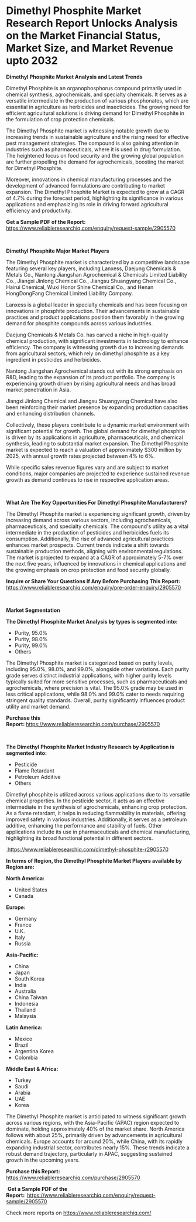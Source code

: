 <p><h1>Dimethyl Phosphite Market Research Report Unlocks Analysis on the Market Financial Status, Market Size, and Market Revenue upto 2032</h1></p><p><strong>Dimethyl Phosphite Market Analysis and Latest Trends</strong></p>
<p><p>Dimethyl Phosphite is an organophosphorus compound primarily used in chemical synthesis, agrochemicals, and specialty chemicals. It serves as a versatile intermediate in the production of various phosphonates, which are essential in agriculture as herbicides and insecticides. The growing need for efficient agricultural solutions is driving demand for Dimethyl Phosphite in the formulation of crop protection chemicals.</p><p>The Dimethyl Phosphite market is witnessing notable growth due to increasing trends in sustainable agriculture and the rising need for effective pest management strategies. The compound is also gaining attention in industries such as pharmaceuticals, where it is used in drug formulation. The heightened focus on food security and the growing global population are further propelling the demand for agrochemicals, boosting the market for Dimethyl Phosphite.</p><p>Moreover, innovations in chemical manufacturing processes and the development of advanced formulations are contributing to market expansion. The Dimethyl Phosphite Market is expected to grow at a CAGR of 4.7% during the forecast period, highlighting its significance in various applications and emphasizing its role in driving forward agricultural efficiency and productivity.</p></p>
<p><strong>Get a Sample PDF of the Report:&nbsp;</strong> <a href="https://www.reliableresearchiq.com/enquiry/request-sample/2905570?utm_campaign=2716&utm_medium=2&utm_source=Github&utm_content=ia&utm_term=12032025&utm_id=dimethyl-phosphite">https://www.reliableresearchiq.com/enquiry/request-sample/2905570</a></p>
<p>&nbsp;</p>
<p><strong>Dimethyl Phosphite Major Market Players</strong></p>
<p><p>The Dimethyl Phosphite market is characterized by a competitive landscape featuring several key players, including Lanxess, Daejung Chemicals & Metals Co., Nantong Jiangshan Agrochemical & Chemicals Limited Liability Co., Jiangxi Jinlong Chemical Co., Jiangsu Shuangyang Chemical Co., Hairui Chemical, Wuxi Honor Shine Chemical Co., and Henan HongDongFang Chemical Limited Liability Company. </p><p>Lanxess is a global leader in specialty chemicals and has been focusing on innovations in phosphite production. Their advancements in sustainable practices and product applications position them favorably in the growing demand for phosphite compounds across various industries.</p><p>Daejung Chemicals & Metals Co. has carved a niche in high-quality chemical production, with significant investments in technology to enhance efficiency. The company is witnessing growth due to increasing demands from agricultural sectors, which rely on dimethyl phosphite as a key ingredient in pesticides and herbicides.</p><p>Nantong Jiangshan Agrochemical stands out with its strong emphasis on R&D, leading to the expansion of its product portfolio. The company is experiencing growth driven by rising agricultural needs and has broad market penetration in Asia.</p><p>Jiangxi Jinlong Chemical and Jiangsu Shuangyang Chemical have also been reinforcing their market presence by expanding production capacities and enhancing distribution channels. </p><p>Collectively, these players contribute to a dynamic market environment with significant potential for growth. The global demand for dimethyl phosphite is driven by its applications in agriculture, pharmaceuticals, and chemical synthesis, leading to substantial market expansion. The Dimethyl Phosphite market is expected to reach a valuation of approximately $300 million by 2025, with annual growth rates projected between 4% to 6%.</p><p>While specific sales revenue figures vary and are subject to market conditions, major companies are projected to experience sustained revenue growth as demand continues to rise in respective application areas.</p></p>
<p>&nbsp;</p>
<p><strong>What Are The Key Opportunities For Dimethyl Phosphite Manufacturers?</strong></p>
<p><p>The Dimethyl Phosphite market is experiencing significant growth, driven by increasing demand across various sectors, including agrochemicals, pharmaceuticals, and specialty chemicals. The compound's utility as a vital intermediate in the production of pesticides and herbicides fuels its consumption. Additionally, the rise of advanced agricultural practices enhances market prospects. Current trends indicate a shift towards sustainable production methods, aligning with environmental regulations. The market is projected to expand at a CAGR of approximately 5-7% over the next five years, influenced by innovations in chemical applications and the growing emphasis on crop protection and food security globally.</p></p>
<p><strong>Inquire or Share Your Questions If Any Before Purchasing This Report:</strong> <a href="https://www.reliableresearchiq.com/enquiry/pre-order-enquiry/2905570?utm_campaign=2716&utm_medium=2&utm_source=Github&utm_content=ia&utm_term=12032025&utm_id=dimethyl-phosphite">https://www.reliableresearchiq.com/enquiry/pre-order-enquiry/2905570</a></p>
<p>&nbsp;</p>
<p><strong>Market Segmentation</strong></p>
<p><strong>The Dimethyl Phosphite Market Analysis by types is segmented into:</strong></p>
<p><ul><li>Purity, 95.0%</li><li>Purity, 98.0%</li><li>Purity, 99.0%</li><li>Others</li></ul></p>
<p><p>The Dimethyl Phosphite market is categorized based on purity levels, including 95.0%, 98.0%, and 99.0%, alongside other variations. Each purity grade serves distinct industrial applications, with higher purity levels typically suited for more sensitive processes, such as pharmaceuticals and agrochemicals, where precision is vital. The 95.0% grade may be used in less critical applications, while 98.0% and 99.0% cater to needs requiring stringent quality standards. Overall, purity significantly influences product utility and market demand.</p></p>
<p><strong>Purchase this Report:&nbsp;</strong><a href="https://www.reliableresearchiq.com/purchase/2905570?utm_campaign=2716&utm_medium=2&utm_source=Github&utm_content=ia&utm_term=12032025&utm_id=dimethyl-phosphite">https://www.reliableresearchiq.com/purchase/2905570</a></p>
<p>&nbsp;</p>
<p><strong>The Dimethyl Phosphite Market Industry Research by Application is segmented into:</strong></p>
<p><ul><li>Pesticide</li><li>Flame Retardant</li><li>Petroleum Additive</li><li>Others</li></ul></p>
<p><p>Dimethyl phosphite is utilized across various applications due to its versatile chemical properties. In the pesticide sector, it acts as an effective intermediate in the synthesis of agrochemicals, enhancing crop protection. As a flame retardant, it helps in reducing flammability in materials, offering improved safety in various industries. Additionally, it serves as a petroleum additive, enhancing the performance and stability of fuels. Other applications include its use in pharmaceuticals and chemical manufacturing, highlighting its broad functional potential in different sectors.</p></p>
<p><a href="https://www.reliableresearchiq.com/dimethyl-phosphite-r2905570?utm_campaign=2716&utm_medium=2&utm_source=Github&utm_content=ia&utm_term=12032025&utm_id=dimethyl-phosphite">&nbsp;https://www.reliableresearchiq.com/dimethyl-phosphite-r2905570</a></p>
<p><strong>In terms of Region, the Dimethyl Phosphite Market Players available by Region are:</strong></p>
<p>
    <p> <strong> North America: </strong>
        <ul>
            <li>United States</li>
            <li>Canada</li>
        </ul>
        </p> 
    <p> <strong> Europe: </strong>
        <ul>
            <li>Germany</li>
            <li>France</li>
            <li>U.K.</li>
            <li>Italy</li>
            <li>Russia</li>
        </ul>
        </p> 
    <p> <strong> Asia-Pacific: </strong>
        <ul>
            <li>China</li>
            <li>Japan</li>
            <li>South Korea</li>
            <li>India</li>
            <li>Australia</li>
            <li>China Taiwan</li>
            <li>Indonesia</li>
            <li>Thailand</li>
            <li>Malaysia</li>
        </ul>
        </p> 
    <p> <strong> Latin America: </strong>
        <ul>
            <li>Mexico</li>
            <li>Brazil</li>
            <li>Argentina Korea</li>
            <li>Colombia</li>
        </ul>
        </p> 
    <p> <strong> Middle East & Africa: </strong>
        <ul>
            <li>Turkey</li>
            <li>Saudi</li>
            <li>Arabia</li>
            <li>UAE</li>
            <li>Korea</li>
        </ul>
    </p>
    </p>
<p><p>The Dimethyl Phosphite market is anticipated to witness significant growth across various regions, with the Asia-Pacific (APAC) region expected to dominate, holding approximately 40% of the market share. North America follows with about 25%, primarily driven by advancements in agricultural chemicals. Europe accounts for around 20%, while China, with its rapidly expanding industrial sector, contributes nearly 15%. These trends indicate a robust demand trajectory, particularly in APAC, suggesting sustained growth in the upcoming years.</p></p>
<p><strong>Purchase this Report: </strong><a href="https://www.reliableresearchiq.com/purchase/2905570?utm_campaign=2716&utm_medium=2&utm_source=Github&utm_content=ia&utm_term=12032025&utm_id=dimethyl-phosphite">https://www.reliableresearchiq.com/purchase/2905570</a></p>
<p>&nbsp;<strong>Get a Sample PDF of the Report:&nbsp;&nbsp;</strong><a href="https://www.reliableresearchiq.com/enquiry/request-sample/2905570?utm_campaign=2716&utm_medium=2&utm_source=Github&utm_content=ia&utm_term=12032025&utm_id=dimethyl-phosphite">https://www.reliableresearchiq.com/enquiry/request-sample/2905570</a></p>
<p><strong></strong></p>
<p>Check more reports on <a href="https://www.reliableresearchiq.com/?utm_campaign=2716&utm_medium=2&utm_source=Github&utm_content=ia&utm_term=12032025&utm_id=dimethyl-phosphite">https://www.reliableresearchiq.com/</a></p>